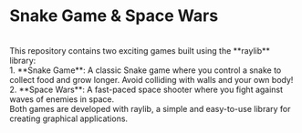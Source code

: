 # Snake Game & Space Wars
<br>
This repository contains two exciting games built using the **raylib** library:
<br>
1. **Snake Game**: A classic Snake game where you control a snake to collect food and grow longer. Avoid colliding with walls and your own body!
2. **Space Wars**: A fast-paced space shooter where you fight against waves of enemies in space.
<br>
Both games are developed with raylib, a simple and easy-to-use library for creating graphical applications.

